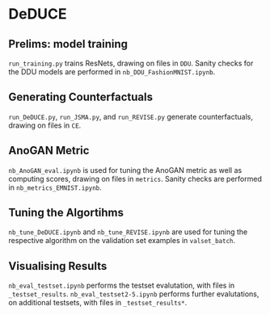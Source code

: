 # DeDUCE

## Prelims: model training
`run_training.py` trains ResNets, drawing on files in `DDU`.
Sanity checks for the DDU models are performed in `nb_DDU_FashionMNIST.ipynb`.

## Generating Counterfactuals
`run_DeDUCE.py`, `run_JSMA.py`, and `run_REVISE.py` generate counterfactuals, drawing on files in `CE`.

## AnoGAN Metric
`nb_AnoGAN_eval.ipynb` is used for tuning the AnoGAN metric as well as computing scores, drawing on files in `metrics`.
Sanity checks are performed in `nb_metrics_EMNIST.ipynb`.

## Tuning the Algortihms
`nb_tune_DeDUCE.ipynb` and `nb_tune_REVISE.ipynb` are used for tuning the respective algorithm on the validation set examples in `valset_batch`.

## Visualising Results
`nb_eval_testset.ipynb` performs the testset evalutation, with files in `_testset_results`.
`nb_eval_testset2-5.ipynb` performs further evalutations, on additional testsets, with files in `_testset_results*`.
